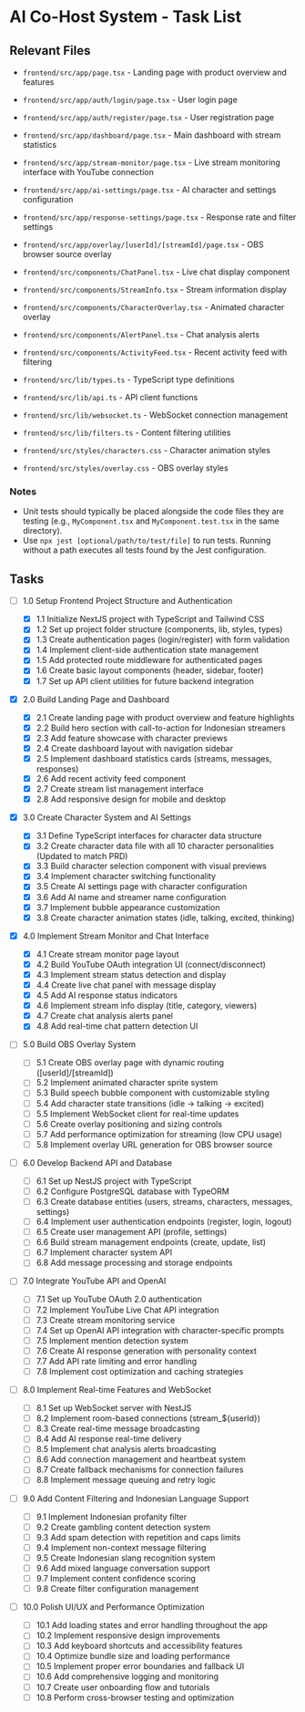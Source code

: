 # AI Co-Host System - Task List

## Relevant Files

- `frontend/src/app/page.tsx` - Landing page with product overview and features
- `frontend/src/app/auth/login/page.tsx` - User login page
- `frontend/src/app/auth/register/page.tsx` - User registration page
- `frontend/src/app/dashboard/page.tsx` - Main dashboard with stream statistics
- `frontend/src/app/stream-monitor/page.tsx` - Live stream monitoring interface with YouTube connection
- `frontend/src/app/ai-settings/page.tsx` - AI character and settings configuration
- `frontend/src/app/response-settings/page.tsx` - Response rate and filter settings
- `frontend/src/app/overlay/[userId]/[streamId]/page.tsx` - OBS browser source overlay

- `frontend/src/components/ChatPanel.tsx` - Live chat display component
- `frontend/src/components/StreamInfo.tsx` - Stream information display
- `frontend/src/components/CharacterOverlay.tsx` - Animated character overlay
- `frontend/src/components/AlertPanel.tsx` - Chat analysis alerts
- `frontend/src/components/ActivityFeed.tsx` - Recent activity feed with filtering
- `frontend/src/lib/types.ts` - TypeScript type definitions
- `frontend/src/lib/api.ts` - API client functions
- `frontend/src/lib/websocket.ts` - WebSocket connection management

- `frontend/src/lib/filters.ts` - Content filtering utilities
- `frontend/src/styles/characters.css` - Character animation styles
- `frontend/src/styles/overlay.css` - OBS overlay styles

### Notes

- Unit tests should typically be placed alongside the code files they are testing (e.g., `MyComponent.tsx` and `MyComponent.test.tsx` in the same directory).
- Use `npx jest [optional/path/to/test/file]` to run tests. Running without a path executes all tests found by the Jest configuration.

## Tasks

- [ ] 1.0 Setup Frontend Project Structure and Authentication

  - [x] 1.1 Initialize NextJS project with TypeScript and Tailwind CSS
  - [x] 1.2 Set up project folder structure (components, lib, styles, types)
  - [x] 1.3 Create authentication pages (login/register) with form validation
  - [x] 1.4 Implement client-side authentication state management
  - [x] 1.5 Add protected route middleware for authenticated pages
  - [x] 1.6 Create basic layout components (header, sidebar, footer)
  - [x] 1.7 Set up API client utilities for future backend integration

- [x] 2.0 Build Landing Page and Dashboard

  - [x] 2.1 Create landing page with product overview and feature highlights
  - [x] 2.2 Build hero section with call-to-action for Indonesian streamers
  - [x] 2.3 Add feature showcase with character previews
  - [x] 2.4 Create dashboard layout with navigation sidebar
  - [x] 2.5 Implement dashboard statistics cards (streams, messages, responses)
  - [x] 2.6 Add recent activity feed component
  - [x] 2.7 Create stream list management interface
  - [x] 2.8 Add responsive design for mobile and desktop

- [x] 3.0 Create Character System and AI Settings

  - [x] 3.1 Define TypeScript interfaces for character data structure
  - [x] 3.2 Create character data file with all 10 character personalities (Updated to match PRD)
  - [x] 3.3 Build character selection component with visual previews
  - [x] 3.4 Implement character switching functionality
  - [x] 3.5 Create AI settings page with character configuration
  - [x] 3.6 Add AI name and streamer name configuration
  - [x] 3.7 Implement bubble appearance customization
  - [x] 3.8 Create character animation states (idle, talking, excited, thinking)

- [x] 4.0 Implement Stream Monitor and Chat Interface

  - [x] 4.1 Create stream monitor page layout
  - [x] 4.2 Build YouTube OAuth integration UI (connect/disconnect)
  - [x] 4.3 Implement stream status detection and display
  - [x] 4.4 Create live chat panel with message display
  - [x] 4.5 Add AI response status indicators
  - [x] 4.6 Implement stream info display (title, category, viewers)
  - [x] 4.7 Create chat analysis alerts panel
  - [x] 4.8 Add real-time chat pattern detection UI

- [ ] 5.0 Build OBS Overlay System

  - [ ] 5.1 Create OBS overlay page with dynamic routing ([userId]/[streamId])
  - [ ] 5.2 Implement animated character sprite system
  - [ ] 5.3 Build speech bubble component with customizable styling
  - [ ] 5.4 Add character state transitions (idle → talking → excited)
  - [ ] 5.5 Implement WebSocket client for real-time updates
  - [ ] 5.6 Create overlay positioning and sizing controls
  - [ ] 5.7 Add performance optimization for streaming (low CPU usage)
  - [ ] 5.8 Implement overlay URL generation for OBS browser source

- [ ] 6.0 Develop Backend API and Database

  - [ ] 6.1 Set up NestJS project with TypeScript
  - [ ] 6.2 Configure PostgreSQL database with TypeORM
  - [ ] 6.3 Create database entities (users, streams, characters, messages, settings)
  - [ ] 6.4 Implement user authentication endpoints (register, login, logout)
  - [ ] 6.5 Create user management API (profile, settings)
  - [ ] 6.6 Build stream management endpoints (create, update, list)
  - [ ] 6.7 Implement character system API
  - [ ] 6.8 Add message processing and storage endpoints

- [ ] 7.0 Integrate YouTube API and OpenAI

  - [ ] 7.1 Set up YouTube OAuth 2.0 authentication
  - [ ] 7.2 Implement YouTube Live Chat API integration
  - [ ] 7.3 Create stream monitoring service
  - [ ] 7.4 Set up OpenAI API integration with character-specific prompts
  - [ ] 7.5 Implement mention detection system
  - [ ] 7.6 Create AI response generation with personality context
  - [ ] 7.7 Add API rate limiting and error handling
  - [ ] 7.8 Implement cost optimization and caching strategies

- [ ] 8.0 Implement Real-time Features and WebSocket

  - [ ] 8.1 Set up WebSocket server with NestJS
  - [ ] 8.2 Implement room-based connections (stream\_${userId})
  - [ ] 8.3 Create real-time message broadcasting
  - [ ] 8.4 Add AI response real-time delivery
  - [ ] 8.5 Implement chat analysis alerts broadcasting
  - [ ] 8.6 Add connection management and heartbeat system
  - [ ] 8.7 Create fallback mechanisms for connection failures
  - [ ] 8.8 Implement message queuing and retry logic

- [ ] 9.0 Add Content Filtering and Indonesian Language Support

  - [ ] 9.1 Implement Indonesian profanity filter
  - [ ] 9.2 Create gambling content detection system
  - [ ] 9.3 Add spam detection with repetition and caps limits
  - [ ] 9.4 Implement non-context message filtering
  - [ ] 9.5 Create Indonesian slang recognition system
  - [ ] 9.6 Add mixed language conversation support
  - [ ] 9.7 Implement content confidence scoring
  - [ ] 9.8 Create filter configuration management

- [ ] 10.0 Polish UI/UX and Performance Optimization
  - [ ] 10.1 Add loading states and error handling throughout the app
  - [ ] 10.2 Implement responsive design improvements
  - [ ] 10.3 Add keyboard shortcuts and accessibility features
  - [ ] 10.4 Optimize bundle size and loading performance
  - [ ] 10.5 Implement proper error boundaries and fallback UI
  - [ ] 10.6 Add comprehensive logging and monitoring
  - [ ] 10.7 Create user onboarding flow and tutorials
  - [ ] 10.8 Perform cross-browser testing and optimization
